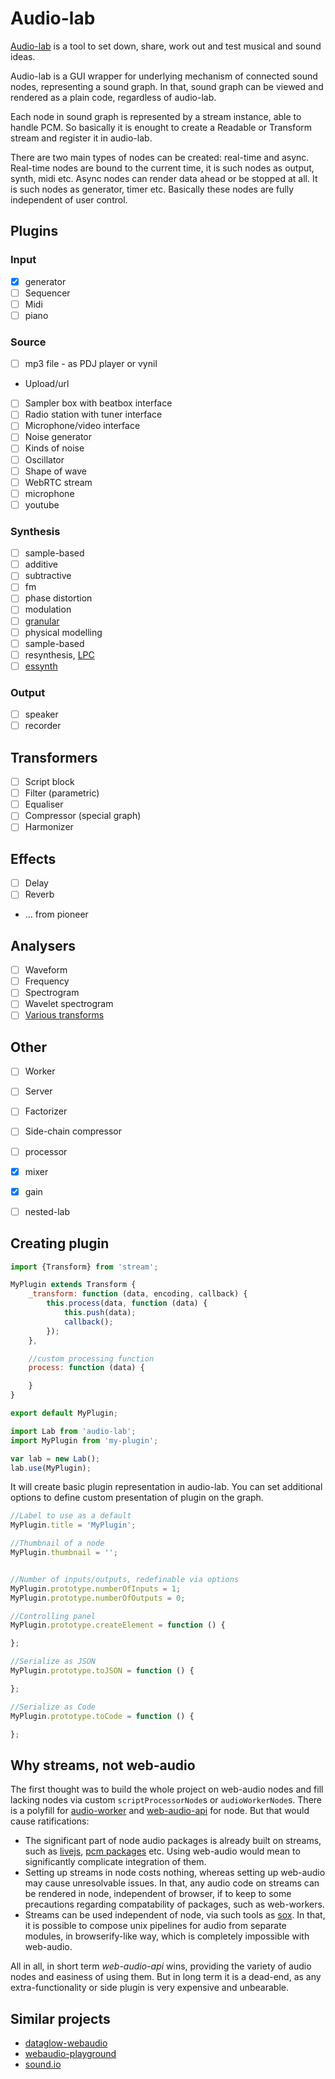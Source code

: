 # Audio-lab

[Audio-lab](http://dfcreative.github.io/audio-lab) is a tool to set down, share, work out and test musical and sound ideas.

Audio-lab is a GUI wrapper for underlying mechanism of connected sound nodes, representing a sound graph. In that, sound graph can be viewed and rendered as a plain code, regardless of audio-lab.

Each node in sound graph is represented by a stream instance, able to handle PCM. So basically it is enought to create a Readable or Transform stream and register it in audio-lab.

There are two main types of nodes can be created: real-time and async. Real-time nodes are bound to the current time, it is such nodes as output, synth, midi etc. Async nodes can render data ahead or be stopped at all. It is such nodes as generator, timer etc. Basically these nodes are fully independent of user control.


## Plugins

### Input

* [x] generator
* [ ] Sequencer
* [ ] Midi
* [ ] piano

### Source

* [ ] mp3 file - as PDJ player or vynil
* Upload/url
* [ ] Sampler box with beatbox interface
* [ ] Radio station with tuner interface
* [ ] Microphone/video interface
* [ ] Noise generator
* [ ] Kinds of noise
* [ ] Oscillator
* [ ] Shape of wave
* [ ] WebRTC stream
* [ ] microphone
* [ ] youtube

### Synthesis

* [ ] sample-based
* [ ] additive
* [ ] subtractive
* [ ] fm
* [ ] phase distortion
* [ ] modulation
* [ ] [granular](https://en.wikipedia.org/wiki/Granular_synthesis)
* [ ] physical modelling
* [ ] sample-based
* [ ] resynthesis, [LPC](https://en.wikipedia.org/wiki/Linear_predictive_coding)
* [ ] [essynth](https://en.wikipedia.org/wiki/Essynth)

### Output

* [ ] speaker
* [ ] recorder

## Transformers

* [ ] Script block
* [ ] Filter (parametric)
* [ ] Equaliser
* [ ] Compressor (special graph)
* [ ] Harmonizer

## Effects

* [ ] Delay
* [ ] Reverb
* ... from pioneer

## Analysers

* [ ] Waveform
* [ ] Frequency
* [ ] Spectrogram
* [ ] Wavelet spectrogram
* [ ] [Various transforms](https://en.wikipedia.org/wiki/Wigner_distribution_function)

## Other

* [ ] Worker
* [ ] Server
* [ ] Factorizer
* [ ] Side-chain compressor
* [ ] processor
* [x] mixer
* [x] gain
* [ ] nested-lab



## Creating plugin

```js
import {Transform} from 'stream';

MyPlugin extends Transform {
	_transform: function (data, encoding, callback) {
		this.process(data, function (data) {
			this.push(data);
			callback();
		});
	},

	//custom processing function
	process: function (data) {

	}
}

export default MyPlugin;
```

```js
import Lab from 'audio-lab';
import MyPlugin from 'my-plugin';

var lab = new Lab();
lab.use(MyPlugin);
```

It will create basic plugin representation in audio-lab.
You can set additional options to define custom presentation of plugin on the graph.

```js
//Label to use as a default
MyPlugin.title = 'MyPlugin';

//Thumbnail of a node
MyPlugin.thumbnail = '';


//Number of inputs/outputs, redefinable via options
MyPlugin.prototype.numberOfInputs = 1;
MyPlugin.prototype.numberOfOutputs = 0;

//Controlling panel
MyPlugin.prototype.createElement = function () {

};

//Serialize as JSON
MyPlugin.prototype.toJSON = function () {

};

//Serialize as Code
MyPlugin.prototype.toCode = function () {

};
```

## Why streams, not web-audio

The first thought was to build the whole project on web-audio nodes and fill lacking nodes via custom `scriptProcessorNode`s or `audioWorkerNode`s. There is a polyfill for [audio-worker](https://www.npmjs.com/package/audio-worker-shim) and [web-audio-api](https://www.npmjs.com/package/web-audio-api) for node. But that would cause ratifications:

* The significant part of node audio packages is already built on streams, such as [livejs](https://github.com/livejs), [pcm packages](https://www.npmjs.com/search?q=pcm) etc. Using web-audio would mean to significantly complicate integration of them.
* Setting up streams in node costs nothing, whereas setting up web-audio may cause unresolvable issues. In that, any audio code on streams can be rendered in node, independent of browser, if to keep to some precautions regarding compatability of packages, such as web-workers.
* Streams can be used independent of node, via such tools as [sox](http://sox.sourceforge.net/). In that, it is possible to compose unix pipelines for audio from separate modules, in browserify-like way, which is completely impossible with web-audio.

All in all, in short term _web-audio-api_ wins, providing the variety of audio nodes and easiness of using them. But in long term it is a dead-end, as any extra-functionality or side plugin is very expensive and unbearable.


## Similar projects

* [dataglow-webaudio](https://github.com/forresto/dataflow-webaudio)
* [webaudio-playground](https://github.com/cwilso/WebAudio)
* [sound.io](https://github.com/soundio/soundio)